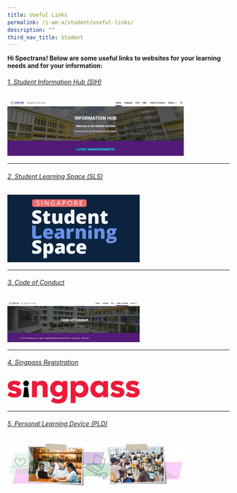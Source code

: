```yaml
---
title: Useful Links
permalink: /i-am-a/student/useful-links/
description: ""
third_nav_title: Student
---
```

**Hi Spectrans! Below are some useful links to websites for your learning needs and for your information:**


###### [1. Student Information Hub (SIH)](https://sites.google.com/moe.edu.sg/spectra-student-info-hub/home?authuser=0)

<a target="new" href="https://sites.google.com/moe.edu.sg/spectra-student-info-hub/home?authuser=0"><img style="width:400px" src="/images/student%20info%20hub.png"></a>

***

###### [2. Student Learning Space (SLS)](https://vle.learning.moe.edu.sg/login)
<a target="new" href="https://vle.learning.moe.edu.sg/login"><img style="width:300px" src="/images/sls%20logo.png"></a>

***

###### [3. Code of Conduct](https://sites.google.com/moe.edu.sg/spectra-student-info-hub/code-of-conduct?authuser=0)
<a target="new" href="https://sites.google.com/moe.edu.sg/spectra-student-info-hub/code-of-conduct?authuser=0"><img style="width:300px" src="/images/code%20of%20conduct.png"></a>

***

###### [4. Singpass Registration](https://sites.google.com/moe.edu.sg/spectra-student-info-hub/others/singpass-registration?pli=1)

<a target="new" href="https://sites.google.com/moe.edu.sg/spectra-student-info-hub/others/singpass-registration?pli=1"><img style="width:300px" src="/images/singpass-logo-new.png"></a>

***

###### [5. Personal Learning Device (PLD)](https://sites.google.com/moe.edu.sg/spectra-student-info-hub/others/pld)

<a target="new" href="https://sites.google.com/moe.edu.sg/spectra-student-info-hub/others/pld?pli=1"><img style="width:400px" src="/images/2023%20ict%20banner%201.png"></a>